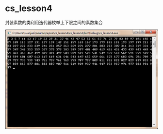 # cs_lesson4
封装素数的类利用迭代器枚举上下限之间的素数集合


![image](https://github.com/SHAREVIEW/cs_lesson4/blob/master/images/pic_20181030170131.png)

